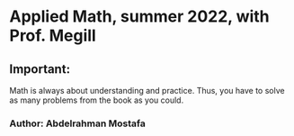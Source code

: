 # Applied Math, summer 2022, with Prof. Megill

## Important: 
Math is always about understanding and practice. Thus, you have to solve as many problems from the book as you could.

### Author: Abdelrahman Mostafa